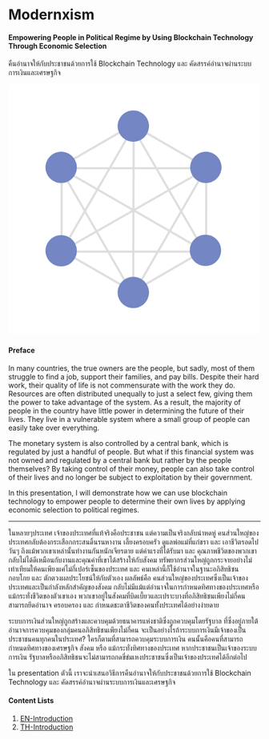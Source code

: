 # Modernxism

#### Empowering People in Political Regime by Using Blockchain Technology Through Economic Selection

คืนอำนาจให้กับประชาชนด้วยการใช้ Blockchain Technology และ คัดสรรค์อำนาจผ่านระบบการเงินและเศรษฐกิจ

<img src="./src/imgs/Modernxism%20Figure%201.png" width="500px"/>

#### Preface

In many countries, the true owners are the people, but sadly, most of them struggle to find a job, support their families, and pay bills. Despite their hard work, their quality of life is not commensurate with the work they do. Resources are often distributed unequally to just a select few, giving them the power to take advantage of the system. As a result, the majority of people in the country have little power in determining the future of their lives. They live in a vulnerable system where a small group of people can easily take over everything.

The monetary system is also controlled by a central bank, which is regulated by just a handful of people. But what if this financial system was not owned and regulated by a central bank but rather by the people themselves? By taking control of their money, people can also take control of their lives and no longer be subject to exploitation by their government.

In this presentation, I will demonstrate how we can use blockchain technology to empower people to determine their own lives by applying economic selection to political regimes.

---

ในหลายๆประเทศ เจ้าของประเทศที่แท้จริงคือประชาชน แต่ความเป็นจริงกลับน่าหดหู่ คนส่วนใหญ่ของประเทศกลับต้องกระเสือกกระสนดิ้นรนหางาน เลี้ยงครอบครัว ดูแลพ่อแม่ที่แก่ชรา และ เอาชีวิตรอดไปวันๆ ถึงแม้พวกเขาเหล่านั้นทำงานกันหนักเจียรตาย แต่ค่าแรงที่ได้รับมา และ คุณภาพชีวิตของพวกเขากลับไม่ได้ดีเหมือนกับงานและคุณค่าที่เขาได้สร้างให้กับสังคม ทรัพยากรส่วนใหญ่ถูกกระจายอย่างไม่เท่าเทียมให้คนเพียงแค่ไม่กี่เปอร์เซ็นของประเทศ และ คนเหล่านี้ก็ใช้อำนาจในฐานะอภิสิทธิชน กอบโกย และ ตักตวงผลประโยชน์ให้กับตัวเอง ผลลัพธ์คือ คนส่วนใหญ่ของประเทศซึ่งเป็นเจ้าของประเทศและเป็นกำลังหลักสำคัญของสังคม กลับไม่มีแม้แต่อำนาจในการกำหนดทิศทางของประเทศหรือแม้กระทั่งชีวิตของตัวเขาเอง พวกเขาอยู่ในสังคมที่บิดเบี้ยวและเปราะบางที่อภิสิทธิชนเพียงไม่กี่คนสามารถยึดอำนาจ ครอบครอง และ กำหนดชะตาชีวิตของคนทั้งประเทศได้อย่างง่ายดาย

ระบบการเงินส่วนใหญ่ถูกสร้างและควบคุมด้วยธนาคารแห่งชาติซึ่งถูกควบคุมโดยรัฐบาล ที่ซึ่งอยู่ภายใต้อำนาจการควบคุมของกลุ่มคนอภิสิทธิชนเพียงไม่กี่คน จะเป็นอย่างไรถ้าระบบการเงินมีเจ้าของเป็นประชาชนคนทุกคนในประเทศ? ใครก็ตามที่สามารถควบคุมระบบการเงิน คนนั้นคือคนที่สามารถกำหนดทิศทางของเศรษฐกิจ สังคม หรือ แม้กระทั่งทิศทางของประเทศ หากประชาชนเป็นเจ้าของระบบการเงิน รัฐบาลหรืออภิสิทธิชนจะไม่สามารถกดขี่ข่มเหงประชาชนซึ่งเป็นเจ้าของประเทศได้อีกต่อไป

ใน presentation ตัวนี้ เราจะนำเสนอวิธีการคืนอำนาจให้กับประชาชนด้วยการใช้ Blockchain Technology และ คัดสรรค์อำนาจผ่านระบบการเงินและเศรษฐกิจ


#### Content Lists

1. [EN-Introduction](src/docs/github_preview/EN-Introduction.md)
2. [TH-Introduction](src/docs/github_preview/TH-Introduction.md)



